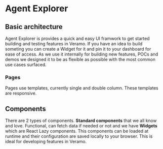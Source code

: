 # Agent Explorer

## Basic architecture

Agent Explorer is provides a quick and easy UI framwork to get started building and testing features in Veramo. If you have an idea to build someting you can create a Widget for it and pin it to your dashboard for ease of access. As we use it internally for building new features, POCs and demos we designed it to be as flexible as possible with the most common use cases surfaced.

### Pages

Pages use templates, currently single and double column. These templates are responsive.

## Components

There are 2 types of components. **Standard components** that we all know and love. Functional, can fetch data if needed or not and we have **Widgets** which are React Lazy components. This components can be loaded at runtime and their configuration are saved locally to your browser. This is ideal for developing features in Veramo.
